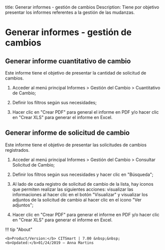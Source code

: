 title: Generar informes - gestión de cambios
Description: Tiene por objetivo presentar los informes referentes a la gestión de las mudanzas.
# Generar informes - gestión de cambios


Generar informe cuantitativo de cambio
------------------------------------------

Este informe tiene el objetivo de presentar la cantidad de solicitud de cambios.

1.  Acceder al menú principal Informes \> Gestión del Cambio \> Cuantitativo de
    Cambio;

2.  Definir los filtros según sus necesidades;

3.  Hacer clic en "Crear PDF" para general el informe en PDF y/o hacer clic en
    "Crear XLS" para generar el informe en Excel.

Generar informe de solicitud de cambio
------------------------------------------

Este informe tiene el objetivo de presentar las solicitudes de cambios
registrados.

1.  Acceder al menú principal Informes \> Gestión del Cambio \> Consultar
    Solicitud de Cambio;

2.  Definir los filtros según sus necesidades y hacer clic en "Búsqueda";

3.  Al lado de cada registro de solicitud de cambio de la lista, hay iconos que
    permiten realizar las siguientes acciones: visualizar las informaciones al
    hacer clic en el botón "Visualizar" y visualizar los adjuntos de la
    solicitud de cambio al hacer clic en el icono "Ver adjuntos";

4.  Hacer clic en "Crear PDF" para generar el informe en PDF y/o hacer clic en
    "Crear XLS" para generar el informe en Excel.



!!! tip "About"

    <b>Product/Version:</b> CITSmart | 7.00 &nbsp;&nbsp;
    <b>Updated:</b>01/24/2019 – Anna Martins

